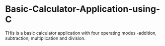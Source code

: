 # Basic-Calculator-Application-using-C
THis is a basic calculator application with four operating modes -addition, subtraction, multiplication and division. 
